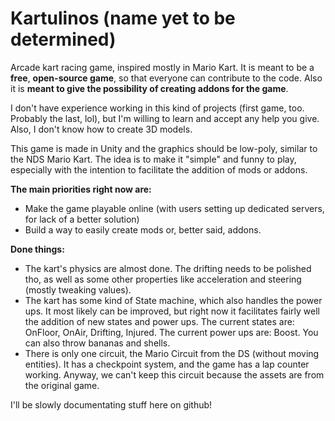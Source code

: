 # Kartulinos (name yet to be determined)
Arcade kart racing game, inspired mostly in Mario Kart. It is meant to be a **free**, **open-source game**, so that everyone can contribute to the code. Also it is **meant to give the possibility of creating addons for the game**.

I don't have experience working in this kind of projects (first game, too. Probably the last, lol), but I'm willing to learn and accept any help you give. Also, I don't know how to create 3D models.

This game is made in Unity and the graphics should be low-poly, similar to the NDS Mario Kart. The idea is to make it "simple" and funny to play, especially with the intention to facilitate the addition of mods or addons.

**The main priorities right now are:**
- Make the game playable online (with users setting up dedicated servers, for lack of a better solution)
- Build a way to easily create mods or, better said, addons.

**Done things:**
- The kart's physics are almost done. The drifting needs to be polished tho, as well as some other properties like acceleration and steering (mostly tweaking values).
- The kart has some kind of State machine, which also handles the power ups. It most likely can be improved, but right now it facilitates fairly well the addition of new states and power ups. The current states are: OnFloor, OnAir, Drifting, Injured. The current power ups are: Boost. You can also throw bananas and shells.
- There is only one circuit, the Mario Circuit from the DS (without moving entities). It has a checkpoint system, and the game has a lap counter working. Anyway, we can't keep this circuit because the assets are from the original game.

I'll be slowly documentating stuff here on github!
